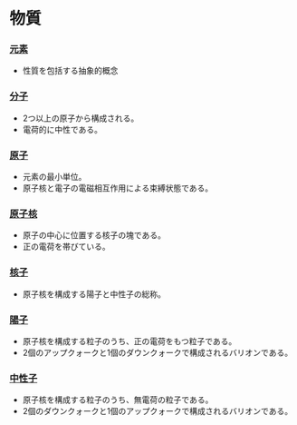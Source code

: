 # 物質

### [元素](https://ja.wikipedia.org/wiki/%E5%85%83%E7%B4%A0)

- 性質を包括する抽象的概念

### [分子](https://ja.wikipedia.org/wiki/%E5%88%86%E5%AD%90)

- 2つ以上の原子から構成される。
- 電荷的に中性である。

### [原子](https://ja.wikipedia.org/wiki/%E5%8E%9F%E5%AD%90)

- 元素の最小単位。
- 原子核と電子の電磁相互作用による束縛状態である。

### [原子核](https://ja.wikipedia.org/wiki/%E5%8E%9F%E5%AD%90%E6%A0%B8)

- 原子の中心に位置する核子の塊である。
- 正の電荷を帯びている。

### [核子](https://ja.wikipedia.org/wiki/%E6%A0%B8%E5%AD%90)

- 原子核を構成する陽子と中性子の総称。

### [陽子](https://ja.wikipedia.org/wiki/%E9%99%BD%E5%AD%90)

- 原子核を構成する粒子のうち、正の電荷をもつ粒子である。
- 2個のアップクォークと1個のダウンクォークで構成されるバリオンである。

### [中性子](https://ja.wikipedia.org/wiki/%E4%B8%AD%E6%80%A7%E5%AD%90)

- 原子核を構成する粒子のうち、無電荷の粒子である。
- 2個のダウンクォークと1個のアップクォークで構成されるバリオンである。
